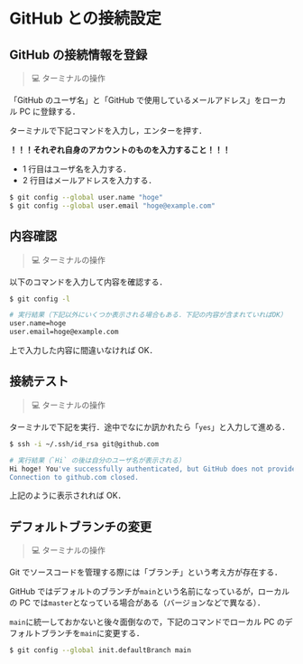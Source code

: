 # GitHub との接続設定

## GitHub の接続情報を登録

> 💻 ターミナルの操作

「GitHub のユーザ名」と「GitHub で使用しているメールアドレス」をローカル PC に登録する．

ターミナルで下記コマンドを入力し，エンターを押す．

**！！！それぞれ自身のアカウントのものを入力すること！！！**

- 1 行目はユーザ名を入力する．
- 2 行目はメールアドレスを入力する．

```bash
$ git config --global user.name "hoge"
$ git config --global user.email "hoge@example.com"
```

## 内容確認

> 💻 ターミナルの操作

以下のコマンドを入力して内容を確認する．

```bash
$ git config -l

# 実行結果（下記以外にいくつか表示される場合もある．下記の内容が含まれていればOK）
user.name=hoge
user.email=hoge@example.com

```

上で入力した内容に間違いなければ OK．

## 接続テスト

> 💻 ターミナルの操作

ターミナルで下記を実行．途中でなにか訊かれたら「`yes`」と入力して進める．

```bash
$ ssh -i ~/.ssh/id_rsa git@github.com

# 実行結果（`Hi` の後は自分のユーザ名が表示される）
Hi hoge! You've successfully authenticated, but GitHub does not provide shell access.
Connection to github.com closed.
```

上記のように表示されれば OK．

## デフォルトブランチの変更

> 💻 ターミナルの操作

Git でソースコードを管理する際には「ブランチ」という考え方が存在する．

GitHub ではデフォルトのブランチが`main`という名前になっているが，ローカルの PC では`master`となっている場合がある（バージョンなどで異なる）．

`main`に統一しておかないと後々面倒なので，下記のコマンドでローカル PC のデフォルトブランチを`main`に変更する．

```bash
$ git config --global init.defaultBranch main
```
